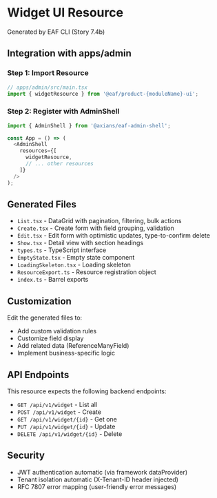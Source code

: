 # Widget UI Resource

Generated by EAF CLI (Story 7.4b)

## Integration with apps/admin

### Step 1: Import Resource

```typescript
// apps/admin/src/main.tsx
import { widgetResource } from '@eaf/product-{moduleName}-ui';
```

### Step 2: Register with AdminShell

```typescript
import { AdminShell } from '@axians/eaf-admin-shell';

const App = () => (
  <AdminShell
    resources={[
      widgetResource,
      // ... other resources
    ]}
  />
);
```

## Generated Files

- `List.tsx` - DataGrid with pagination, filtering, bulk actions
- `Create.tsx` - Create form with field grouping, validation
- `Edit.tsx` - Edit form with optimistic updates, type-to-confirm delete
- `Show.tsx` - Detail view with section headings
- `types.ts` - TypeScript interface
- `EmptyState.tsx` - Empty state component
- `LoadingSkeleton.tsx` - Loading skeleton
- `ResourceExport.ts` - Resource registration object
- `index.ts` - Barrel exports

## Customization

Edit the generated files to:
- Add custom validation rules
- Customize field display
- Add related data (ReferenceManyField)
- Implement business-specific logic

## API Endpoints

This resource expects the following backend endpoints:

- `GET /api/v1/widget` - List all
- `POST /api/v1/widget` - Create
- `GET /api/v1/widget/{id}` - Get one
- `PUT /api/v1/widget/{id}` - Update
- `DELETE /api/v1/widget/{id}` - Delete

## Security

- JWT authentication automatic (via framework dataProvider)
- Tenant isolation automatic (X-Tenant-ID header injected)
- RFC 7807 error mapping (user-friendly error messages)
